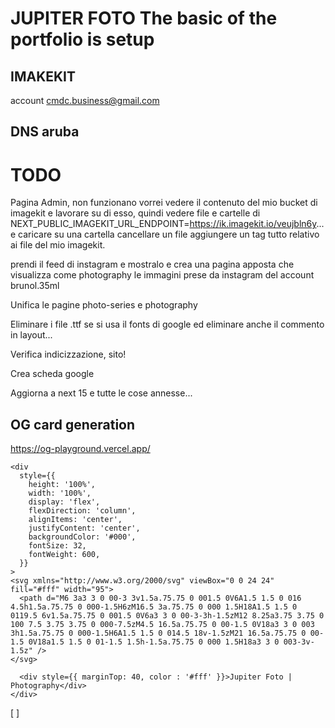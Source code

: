 # JUPITER FOTO The basic of the portfolio is setup

## IMAKEKIT

account cmdc.business@gmail.com

## DNS aruba

# TODO

Pagina Admin, non funzionano vorrei vedere il contenuto del mio bucket di imagekit e lavorare su di esso, quindi vedere file e cartelle di NEXT_PUBLIC_IMAGEKIT_URL_ENDPOINT=https://ik.imagekit.io/veujbln6y... e caricare su una cartella cancellare un file aggiungere un tag tutto relativo ai file del mio imagekit. 

prendi il feed di instagram e mostralo e crea una pagina apposta che visualizza come photography le immagini prese da instagram del account brunol.35ml

Unifica le pagine photo-series e photography

Eliminare i file .ttf se si usa il fonts di google ed eliminare anche il commento in layout...

Verifica indicizzazione, sito!

Crea scheda google

Aggiorna a next 15 e tutte le cose annesse...

## OG card generation

https://og-playground.vercel.app/

```
<div
  style={{
    height: '100%',
    width: '100%',
    display: 'flex',
    flexDirection: 'column',
    alignItems: 'center',
    justifyContent: 'center',
    backgroundColor: '#000',
    fontSize: 32,
    fontWeight: 600,
  }}
>
<svg xmlns="http://www.w3.org/2000/svg" viewBox="0 0 24 24" fill="#fff" width="95">
  <path d="M6 3a3 3 0 00-3 3v1.5a.75.75 0 001.5 0V6A1.5 1.5 0 016 4.5h1.5a.75.75 0 000-1.5H6zM16.5 3a.75.75 0 000 1.5H18A1.5 1.5 0 0119.5 6v1.5a.75.75 0 001.5 0V6a3 3 0 00-3-3h-1.5zM12 8.25a3.75 3.75 0 100 7.5 3.75 3.75 0 000-7.5zM4.5 16.5a.75.75 0 00-1.5 0V18a3 3 0 003 3h1.5a.75.75 0 000-1.5H6A1.5 1.5 0 014.5 18v-1.5zM21 16.5a.75.75 0 00-1.5 0V18a1.5 1.5 0 01-1.5 1.5h-1.5a.75.75 0 000 1.5H18a3 3 0 003-3v-1.5z" />
</svg>

  <div style={{ marginTop: 40, color : '#fff' }}>Jupiter Foto | Photography</div>
</div>
```

[ ]
